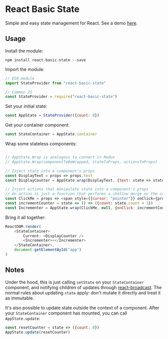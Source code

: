 # React Basic State

Simple and easy state management for React. See a demo [here](https://www.webpackbin.com/bins/-L088tSDNRxgmAQod3Kh).

## Usage

Install the module:

```
npm install react-basic-state --save
```

Import the module:

```javascript
// ES6 module
import StateProvider from "react-basic-state"

// Common JS
const StateProvider = require("react-basic-state")
```

Set your initial state:

```javascript
const AppState = StateProvider({count: 0})
```

Get your container component:

```javascript
const StateContainer = AppState.container
```

Wrap some stateless components:

```javascript

// AppState.Wrap is analogous to connect in Redux
// AppState.Wrap(componentToBeWrapped, stateToProps, actionsToProps)

// Inject state into a component's props
const DisplayText = props => props.text
const DisplayCounter = AppState.wrap(DisplayText, {text: state => state.count})

// Inject actions that manipulate state into a component's props
// An action is just a function that performs a shallow merge on the current state
const ClickMe = props => <span style={{cursor: "pointer"}} onClick={props.onClick}>{props.children}</span>
const incrementCounter = state => () => ({count: state.count + 1})
const Incrementer = AppState.wrap(ClickMe, null, {onClick: incrementCounter})
```

Bring it all together:
```javascript
ReactDOM.render(
	<StateContainer>
		Current: <DisplayCounter />
		<Incrementer>+</Incrementer>
	</StateContainer>,
	document.getElementById("app")
)
```

## Notes

Under the hood, this is just calling `setState` on your `StateContainer` component, and notifying children of updates through [react-broadcast](https://github.com/ReactTraining/react-broadcast). The normal rules about updating `state` apply: don't mutate it directly and treat it as immutable.

It's also possible to update state outside the context of a component. After your `StateContainer` component has mounted, you can call `AppState.update`:

```javascript
const resetCounter = state => ({count: 0})
AppState.update(resetCounter)
```